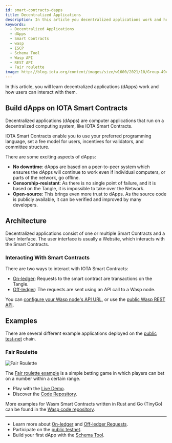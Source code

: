 ```yaml
---
id: smart-contracts-dapps
title: Decentralized Applications
description: In this article you decentralized applications work and how users can interact with it.
keywords:
  - Decentralized Applications
  - dApps
  - Smart Contracts
  - wasp
  - ISCP
  - Schema Tool
  - Wasp API
  - REST API
  - Fair roulette
image: http://blog.iota.org/content/images/size/w1600/2021/10/Group-4947.png
---
```


In this article, you will learn decentralized applications (dApps) work and how users can interact with them.

## Build dApps on IOTA Smart Contracts

Decentralized applications (dApps) are computer applications that run on a decentralized computing system, like IOTA Smart Contracts.

IOTA Smart Contracts enable you to use your preferred programming language, set a fee model for users, incentives for validators, and committee structure.

There are some exciting aspects of dApps:

- **No downtime**: dApps are based on a peer-to-peer system which ensures the dApps will continue to work even if individual computers, or parts of the network, go offline.
- **Censorship-resistant**: As there is no single point of failure, and it is based on the Tangle, it is impossible to take over the Network.
- **Open-source**: This brings even more trust to dApps. As the source code is publicly available, it can be verified and improved by many developers.

## Architecture

Decentralized applications consist of one or multiple Smart Contracts and a User Interface. The user interface is usually a Website, which interacts with the Smart Contracts.

### Interacting With Smart Contracts

There are two ways to interact with IOTA Smart Contracts:

- [On-ledger](/smart-contracts/guide/core_concepts/invocation#on-ledger): Requests to the smart contract are transactions on the Tangle.
- [Off-ledger](/smart-contracts/guide/core_concepts/invocation#off-ledger): The requests are sent using an API call to a Wasp node.

You can [configure your Wasp node's API URL](/smart-contracts/guide/chains_and_nodes/running-a-node#web-api), or use the [public Wasp REST API](https://api.wasp.sc.iota.org/doc).

## Examples

There are several different example applications deployed on the [public test-net](/smart-contracts/guide/chains_and_nodes/testnet) chain.

### Fair Roulette

![Fair Roulette](http://blog.iota.org/content/images/size/w1600/2021/10/Group-4947.png)

The [Fair roulette example](/smart-contracts/guide/example_projects/fair_roulette) is a simple betting game in which players can bet on a number within a certain range.

- Play with the [Live Demo](https://demo.sc.iota.org/).
- Discover the [Code Repository](https://github.com/iotaledger/wasp/tree/roulette_poc/contracts/rust/fairroulette).

More examples for Wasm Smart Contracts written in Rust and Go (TinyGo) can be found in the [Wasp code repository](https://github.com/iotaledger/wasp/tree/master/contracts/wasm).

---

- Learn more about [On-ledger](/smart-contracts/guide/core_concepts/invocation#on-ledger) and [Off-ledger Requests](/smart-contracts/guide/core_concepts/invocation#off-ledger).
- Participate on the [public testnet](/smart-contracts/guide/chains_and_nodes/testnet).
- Build your first dApp with the [Schema Tool](/smart-contracts/guide/schema).
